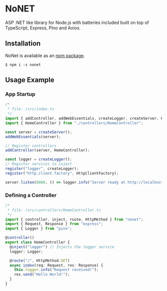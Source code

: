 # NoNET 
ASP .NET like library for Node.js with batteries included built on top of TypeScript, Express, Pino and Axios.

## Installation
NoNet is available as an [npm package](https://www.npmjs.com/package/nonet).

```console
$ npm i -s nonet
```

## Usage Example

### App Startup
```ts
/* 
 * file: /src/index.ts 
 */
import { addController, addWebEssentials, createLogger, createServer, HttpClientFactory, register } from "nonet";
import { HomeController } from "./controllers/HomeController";

const server = createServer();
addWebEssentials(server);

// Register controllers
addController(server, HomeController);

const logger = createLogger();
// Register services to inject
register("logger", createLogger);
register("http.client.factory", HttpClientFactory);

server.listen(8080, () => logger.info("Server ready at http://localhost:8080"));
```

### Defining a Controller
```ts
/* 
 * file: /src/controllers/HomeController.ts 
 */
import { controller, inject, route, HttpMethod } from "nonet";
import { Request, Response } from "express";
import { Logger } from "pino";

@controller()
export class HomeController {
  @inject("logger") // Injects the logger service
  logger: Logger;

  @route("/", HttpMethod.GET)
  async index(req: Request, res: Response) {
    this.logger.info("Request received!");
    res.send("Hello World!");
  }
}
```